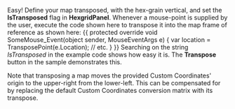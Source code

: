 Easy! Define your map transposed, with the hex-grain vertical, and set the **IsTransposed** flag in **HexgridPanel**. Whenever a mouse-point is supplied by the user, execute the code shown here to transpose it into the map frame of reference as shown here:
{{
protected override void SomeMouse_Event(object sender, MouseEventArgs e) {
  var location = TransposePoint(e.Location);
  // etc.
}
}}
Searching on the string _IsTransposed_ in the example code shows how easy it is. The **Transpose** button in the sample demonstrates this.

Note that transposing a map moves the provided Custom Coordinates' origin to the upper-right from the lower-left. This can be compensated for by replacing the default Custom Coordinates conversion matrix with its transpose.